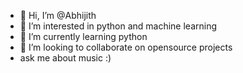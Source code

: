 - 👋 Hi, I’m @Abhijith
- 👀 I’m interested in python and machine learning
- 🌱 I’m currently learning python
- 💞️ I’m looking to collaborate on opensource projects
- ask me about music :)
